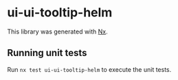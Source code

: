 # ui-ui-tooltip-helm

This library was generated with [Nx](https://nx.dev).

## Running unit tests

Run `nx test ui-ui-tooltip-helm` to execute the unit tests.
